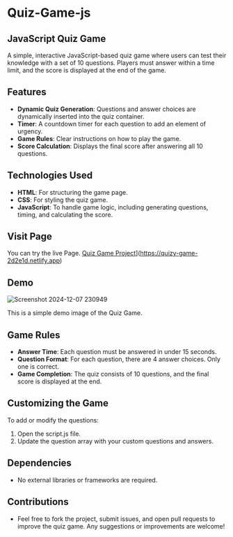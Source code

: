 ﻿# Quiz-Game-js
## JavaScript Quiz Game

A simple, interactive JavaScript-based quiz game where users can test their knowledge with a set of 10 questions. Players must answer within a time limit, and the score is displayed at the end of the game.

## Features
- **Dynamic Quiz Generation**: Questions and answer choices are dynamically inserted into the quiz container.
- **Timer**: A countdown timer for each question to add an element of urgency.
- **Game Rules**: Clear instructions on how to play the game.
- **Score Calculation**: Displays the final score after answering all 10 questions.

## Technologies Used
- **HTML**: For structuring the game page.
- **CSS**: For styling the quiz game.
- **JavaScript**: To handle game logic, including generating questions, timing, and calculating the score.

## Visit Page
You can try the live Page. [Quiz Game Project](https://quotes-application-247d5b.netlify.app)](https://quizy-game-2d2e1d.netlify.app)

## Demo
![Screenshot 2024-12-07 230949](https://github.com/user-attachments/assets/57681010-7010-423e-b555-54fe8b29e9ee)

This is a simple demo image of the Quiz Game.

## Game Rules
- **Answer Time**: Each question must be answered in under 15 seconds.
- **Question Format**: For each question, there are 4 answer choices. Only one is correct.
- **Game Completion**: The quiz consists of 10 questions, and the final score is displayed at the end.

## Customizing the Game
To add or modify the questions:

1. Open the script.js file.
2. Update the question array with your custom questions and answers.

## Dependencies
- No external libraries or frameworks are required.

## Contributions
- Feel free to fork the project, submit issues, and open pull requests to improve the quiz game. Any suggestions or improvements are welcome!
